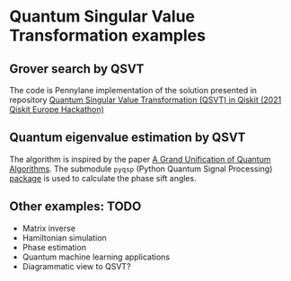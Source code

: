 # Quantum Singular Value Transformation examples

## Grover search by QSVT

The code is Pennylane implementation of the solution presented in repository [Quantum Singular Value Transformation (QSVT) in Qiskit (2021 Qiskit Europe Hackathon)](https://github.com/bartubisgin/QSVTinQiskit-2021-Europe-Hackathon-Winning-Project-)

## Quantum eigenvalue estimation by QSVT

The algorithm is inspired by the paper [A Grand Unification of Quantum Algorithms](https://arxiv.org/abs/2105.02859). The submodule `pyqsp` (Python Quantum Signal Processing) [package](https://github.com/ichuang/pyqsp) is used to calculate the phase sift angles.

## Other examples: TODO

- Matrix inverse
- Hamiltonian simulation
- Phase estimation
- Quantum machine learning applications
- Diagrammatic view to QSVT?